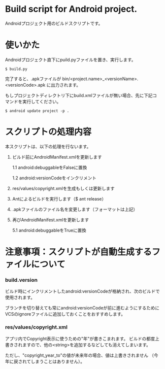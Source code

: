 # Build script for Android project.
Androidプロジェクト用のビルドスクリプトです。



# 使いかた
Androidプロジェクト直下にpuild.pyファイルを置き、実行します。

    $ build.py

完了すると、.apkファイルが bin/\<project.name\>_\<versionName\>.\<versionCode\>.apk に出力されます。

もしプロジェクトディレクトリ下にbuild.xmlファイルが無い場合、先に下記コマンドを実行してください。

    $ android update project -p .



# スクリプトの処理内容
本スクリプトは、以下の処理を行ないます。

1. ビルド前にAndroidManifest.xmlを更新します

    1.1 android:debuggableをFalseに置換

    1.2 android:versionCodeをインクリメント

1. res/values/copyright.xmlを生成もしくは更新します

1. Antによるビルドを実行します（$ ant release）

1. .apkファイルのファイル名を変更します（フォーマットは上記）

1. 再びAndroidManifest.xmlを更新します

    5.1 android:debuggableをTrueに置換



# 注意事項：スクリプトが自動生成するファイルについて

### build.version

ビルド時にインクリメントしたandroid:versionCodeが格納され、次のビルドで使用されます。

ブランチを切り替えても常にandroid:versionCodeが前に進むようにするために
VCSのignoreファイルに追加しておくことをおすすめします。


### res/values/copyright.xml

アプリ内でCopyright表示に使うための"年"が書きこまれます。
ビルドの都度上書きされますので、他の\<string\>を追加するなどしても消えてしまいます。

ただし、"copyright\_year\_to"の値が未来年の場合、値は上書きされません
（今年に戻されてしまうことはありません）。